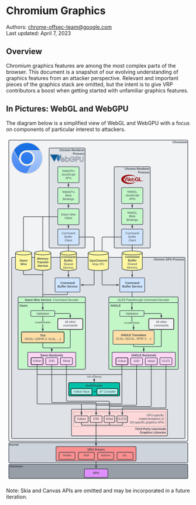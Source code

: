 # Chromium Graphics

Authors: chrome-offsec-team@google.com<br/>
Last updated: April 7, 2023<br/>

## Overview

Chromium graphics features are among the most complex parts of the browser. This
document is a snapshot of our evolving understanding of graphics features from
an attacker perspective. Relevant and important pieces of the graphics stack are
omitted, but the intent is to give VRP contributors a boost when getting started
with unfamiliar graphics features.

## In Pictures: WebGL and WebGPU

The diagram below is a simplified view of WebGL and WebGPU with a focus on
components of particular interest to attackers.

![](resources/chrome_gfx_overview.svg)

Note: Skia and Canvas APIs are omitted and may be incorporated in a future
iteration.
